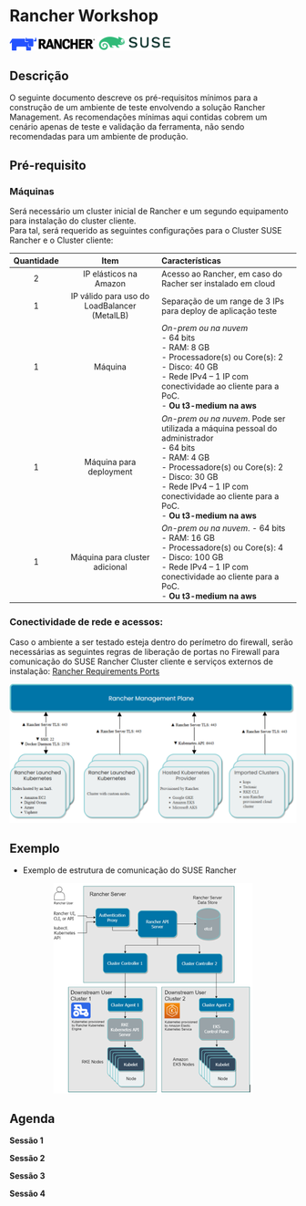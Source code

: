# Rancher Workshop

<p>
  <img src="https://github.com/SUSEBrSalesEngineer/rancher-workshop/blob/main/img/rancher-logo-horiz-color.png" width="150" title="Rancher Logo">
  <img src="https://github.com/SUSEBrSalesEngineer/rancher-workshop/blob/main/img/SUSE_Logo-hor_L_Green-pos_sRGB-720x240-9ebdc54a-3ee7-4747-87fa-edef424f9b36.png" width="130" title="SUSE Logo">
</p>

## Descrição
O seguinte documento descreve os pré-requisitos mínimos para a construção de um ambiente de teste envolvendo a solução Rancher Management. As recomendações mínimas aqui contidas cobrem um cenário apenas de teste e validação da ferramenta, não sendo recomendadas para um ambiente de produção.

## Pré-requisito
### Máquinas
Será necessário um cluster inicial de Rancher e um segundo equipamento para instalação do cluster cliente. <br/> Para tal, será requerido as seguintes configurações para o Cluster SUSE Rancher e o Cluster cliente:

Quantidade | Item | Características
| :---: | :---: | :---
2 | IP elásticos na Amazon | Acesso ao Rancher, em caso do Racher ser instalado em cloud 
1 | IP válido para uso do LoadBalancer (MetalLB) | Separação de um range de 3 IPs para deploy de aplicação teste 
1 | Máquina | *On-prem ou na nuvem* <br/> - 64 bits <br/> - RAM: 8 GB <br/> - Processadore(s) ou Core(s): 2 <br/> - Disco: 40 GB <br/> - Rede IPv4 – 1 IP com conectividade ao cliente para a PoC.   <br/>  - **Ou t3-medium na aws**
1 | Máquina para deployment | *On-prem ou na nuvem*. Pode ser utilizada a máquina pessoal do administrador <br/> - 64 bits <br/> - RAM: 4 GB <br/> - Processadore(s) ou Core(s): 2 <br/> - Disco: 30 GB <br/> - Rede IPv4 – 1 IP com conectividade ao cliente para a PoC.   <br/>  - **Ou t3-medium na aws**
1 | Máquina para cluster adicional | *On-prem ou na nuvem*. - 64 bits <br/> - RAM: 16 GB <br/> - Processadore(s) ou Core(s): 4 <br/> - Disco: 100 GB <br/> - Rede IPv4 – 1 IP com conectividade ao cliente para a PoC.   <br/>  - **Ou t3-medium na aws**

### Conectividade de rede e acessos:
Caso o ambiente a ser testado esteja dentro do perímetro do firewall, serão necessárias as seguintes regras de liberação de portas no Firewall para comunicação do SUSE Rancher Cluster cliente e serviços externos de instalação: [Rancher Requirements Ports](https://rancher.com/docs/rancher/v2.x/en/installation/requirements/ports/)

<p align="center">
<img src="https://github.com/SUSEBrSalesEngineer/rancher-workshop/blob/main/img/rancher-ports.PNG" width="650" title="Rancher Ports">
</p>

## Exemplo
- Exemplo de estrutura de comunicação do SUSE Rancher
<p align="center">
<img src="https://github.com/SUSEBrSalesEngineer/rancher-workshop/blob/main/img/rancher-structure.PNG" width="350" title="Rancher Ports">
</p>

## Agenda
**Sessão 1**

**Sessão 2**

**Sessão 3**

**Sessão 4**
